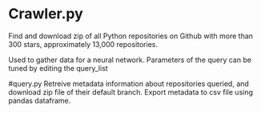 # Crawler.py
Find and download zip of all Python repositories on Github with more than 300 stars, approximately 13,000 repositories.

Used to gather data for a neural network. Parameters of the query can be tuned by editing the query_list

#query.py
Retreive metadata information about repositories queried, and download zip file of their default branch. Export metadata to csv file using pandas dataframe.
